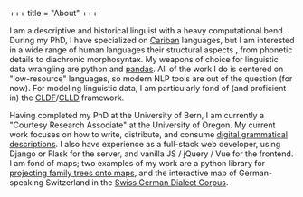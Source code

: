 +++
title = "About"
+++

I am a descriptive and historical linguist with a heavy computational bend.
During my PhD, I have specialized on [Cariban](https://glottolog.org/resource/languoid/id/cari1283) languages, but I am interested in a wide range of human languages their structural aspects , from phonetic details to diachronic morphosyntax.
My weapons of choice for linguistic data wrangling are python and [pandas](https://pandas.pydata.org/).
All of the work I do is centered on "low-resource" languages, so modern NLP tools are out of the question (for now).
For modeling linguistic data, I am particularly fond of (and proficient in) the [CLDF](https://cldf.clld.org/)/[CLLD](https://clld.org/) framework.

Having completed my PhD at the University of Bern, I am currently a "Courtesy Research Associate" at the University of Oregon.
My current work focuses on how to write, distribute, and consume [digital grammatical descriptions](/digital-grammars).
I also have experience as a full-stack web developer, using Django or Flask for the server, and vanilla JS / jQuery / Vue for the frontend.
I am fond of maps; two examples of my work are a python library for [projecting family trees onto maps](https://lingtreemaps.readthedocs.io/en/latest/examples.html), and the interactive map of German-speaking Switzerland in the [Swiss German Dialect Corpus](https://chmk.ch/de/).